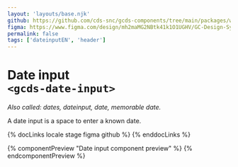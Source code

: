 ```yaml
---
layout: 'layouts/base.njk'
github: https://github.com/cds-snc/gcds-components/tree/main/packages/web/src/components/gcds-date-input
figma: https://www.figma.com/design/mh2maMG2NBtk41k1O1UGHV/GC-Design-System?node-id=14220-878&node-type=canvas&t=TkjGZOzzUOp5XV3K-0
permalink: false
tags: ['dateinputEN', 'header']
---
```


# Date input <br>`<gcds-date-input>`

_Also called: dates, dateinput, date, memorable date._

A date input is a space to enter a known date.

{% docLinks locale stage figma github %}
{% enddocLinks %}

{% componentPreview "Date input component preview" %}
<gcds-date-input format="full" legend="Legend" name="example-default" hint="Day can be 1 or 2 digits. Year must be 4 digits.">
</gcds-date-input>
{% endcomponentPreview %}
